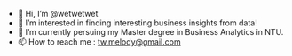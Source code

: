 - 👋 Hi, I’m @wetwetwet
- 👀 I’m interested in finding interesting business insights from data!
- 🌱 I’m currently persuing my Master degree in Business Analytics in NTU.
- 📫 How to reach me : tw.melody@gmail.com

<!---
wetwetwet/wetwetwet is a ✨ special ✨ repository because its `README.md` (this file) appears on your GitHub profile.
You can click the Preview link to take a look at your changes.
--->
